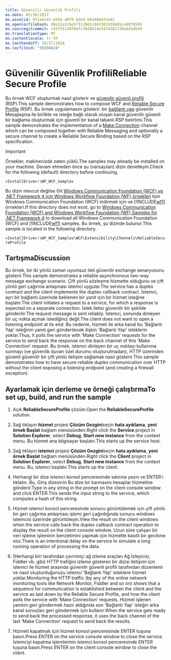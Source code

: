 ```yaml
---
title: Güvenilir Güvenlik Profili
ms.date: 03/30/2017
ms.assetid: 921edc41-e91b-40f9-bde9-b6148b633e61
ms.openlocfilehash: 98e12e2cbe57313981c863307d3bb65ce88f6589
ms.sourcegitcommit: c93fd5139f9efcf6db514e3474301738a6d1d649
ms.translationtype: MT
ms.contentlocale: tr-TR
ms.lasthandoff: 10/27/2018
ms.locfileid: "50194624"
---
```

# <a name="reliable-secure-profile"></a><span data-ttu-id="1e792-102">Güvenilir Güvenlik Profili</span><span class="sxs-lookup"><span data-stu-id="1e792-102">Reliable Secure Profile</span></span>
<span data-ttu-id="1e792-103">Bu örnek WCF oluşturmak nasıl gösterir ve [güvenilir güvenli profili](https://go.microsoft.com/fwlink/?LinkId=178140) (RSP).</span><span class="sxs-lookup"><span data-stu-id="1e792-103">This sample demonstrates how to compose WCF and [Reliable Secure Profile](https://go.microsoft.com/fwlink/?LinkId=178140) (RSP).</span></span> <span data-ttu-id="1e792-104">Bu örnek uygulamasını gösterir. bir [bağlantı yap](https://go.microsoft.com/fwlink/?LinkId=178141) güvenilir Mesajlaşma ile birlikte ve isteğe bağlı olarak oluşan kanal güvenilir güvenli bir bağlama oluşturmak için güvenli bir kanal tabanlı RSP belirtimi.</span><span class="sxs-lookup"><span data-stu-id="1e792-104">This sample demonstrates the implementation of a [Make Connection](https://go.microsoft.com/fwlink/?LinkId=178141) channel which can be composed together with Reliable Messaging and optionally a secure channel to create a Reliable Secure Binding based on the RSP specification.</span></span>  
  
> [!IMPORTANT]
>  <span data-ttu-id="1e792-105">Örnekler, makinenizde zaten yüklü.</span><span class="sxs-lookup"><span data-stu-id="1e792-105">The samples may already be installed on your machine.</span></span> <span data-ttu-id="1e792-106">Devam etmeden önce şu (varsayılan) dizin denetleyin.</span><span class="sxs-lookup"><span data-stu-id="1e792-106">Check for the following (default) directory before continuing.</span></span>  
>   
>  `<InstallDrive>:\WF_WCF_Samples`  
>   
>  <span data-ttu-id="1e792-107">Bu dizin mevcut değilse Git [Windows Communication Foundation (WCF) ve .NET Framework 4 için Windows Workflow Foundation (WF) örnekleri](https://go.microsoft.com/fwlink/?LinkId=150780) tüm Windows Communication Foundation (WCF) indirmek için ve [!INCLUDE[wf1](../../../../includes/wf1-md.md)] örnekleri.</span><span class="sxs-lookup"><span data-stu-id="1e792-107">If this directory does not exist, go to [Windows Communication Foundation (WCF) and Windows Workflow Foundation (WF) Samples for .NET Framework 4](https://go.microsoft.com/fwlink/?LinkId=150780) to download all Windows Communication Foundation (WCF) and [!INCLUDE[wf1](../../../../includes/wf1-md.md)] samples.</span></span> <span data-ttu-id="1e792-108">Bu örnek, şu dizinde bulunur.</span><span class="sxs-lookup"><span data-stu-id="1e792-108">This sample is located in the following directory.</span></span>  
>   
>  `<InstallDrive>:\WF_WCF_Samples\WCF\Extensibility\Channels\ReliableSecureProfile`  
  
## <a name="discussion"></a><span data-ttu-id="1e792-109">Tartışma</span><span class="sxs-lookup"><span data-stu-id="1e792-109">Discussion</span></span>  
 <span data-ttu-id="1e792-110">Bu örnek, bir iki yönlü zaman uyumsuz ileti güvenilir exchange senaryosunu gösterir.</span><span class="sxs-lookup"><span data-stu-id="1e792-110">This sample demonstrates a reliable asynchronous two-way message exchange scenario.</span></span> <span data-ttu-id="1e792-111">Çift yönlü sözleşme hizmette olduğunu ve çift yönlü geri çağırma anlaşması istemci uygular.</span><span class="sxs-lookup"><span data-stu-id="1e792-111">The service has a duplex contract and the client implements the duplex callback contract.</span></span> <span data-ttu-id="1e792-112">İstemci, ayrı bir bağlantı üzerinde beklenen bir yanıt için bir hizmet isteğine başlatır.</span><span class="sxs-lookup"><span data-stu-id="1e792-112">The client initiates a request to a service, for which a response is expected on a separate connection.</span></span> <span data-ttu-id="1e792-113">İstek iletisi güvenilir bir şekilde gönderilir.</span><span class="sxs-lookup"><span data-stu-id="1e792-113">The request message is sent reliably.</span></span> <span data-ttu-id="1e792-114">İstemci, sonunda dinleyen bir uç nokta açmak istediğiniz değil.</span><span class="sxs-lookup"><span data-stu-id="1e792-114">The client does not want to open a listening endpoint at its end.</span></span> <span data-ttu-id="1e792-115">Bu nedenle, hizmeti ile arka kanal bu 'Bağlantı Yap' isteğinin yanıtı geri gönderilecek ilişkin 'Bağlantı Yap' isteklerin yoklar.</span><span class="sxs-lookup"><span data-stu-id="1e792-115">Thus, it polls the service with ‘Make Connection’ requests for the service to send back the response on the back channel of this ‘Make Connection’ request.</span></span> <span data-ttu-id="1e792-116">Bu örnek, istemci dinleyen bir uç noktayı kullanıma sunmayı (ve güvenlik duvarı özel durumu oluşturulmadan), HTTP üzerinden güvenli güvenilir bir çift yönlü iletişim sağlamak nasıl gösterir.</span><span class="sxs-lookup"><span data-stu-id="1e792-116">This sample demonstrates how to have secure reliable duplex communication over HTTP without the client exposing a listening endpoint (and creating a firewall exception).</span></span>  
  
## <a name="to-set-up-build-and-run-the-sample"></a><span data-ttu-id="1e792-117">Ayarlamak için derleme ve örneği çalıştırma</span><span class="sxs-lookup"><span data-stu-id="1e792-117">To set up, build, and run the sample</span></span>  
  
1.  <span data-ttu-id="1e792-118">Açık **ReliableSecureProfile** çözüm.</span><span class="sxs-lookup"><span data-stu-id="1e792-118">Open the **ReliableSecureProfile** solution.</span></span>  
  
2.  <span data-ttu-id="1e792-119">Sağ tıklayın **hizmet** projesi **Çözüm Gezgini**seçin **hata ayıklama**, **yeni örnek Başlat** bağlam menüsünden.</span><span class="sxs-lookup"><span data-stu-id="1e792-119">Right click the **Service** project in **Solution Explorer**, select **Debug**, **Start new instance** from the context menu.</span></span> <span data-ttu-id="1e792-120">Bu hizmet ana bilgisayar başlatır.</span><span class="sxs-lookup"><span data-stu-id="1e792-120">This starts up the service host.</span></span>  
  
3.  <span data-ttu-id="1e792-121">Sağ tıklayın **istemci** projesi **Çözüm Gezgini**seçin **hata ayıklama**, **yeni örnek Başlat** bağlam menüsünden.</span><span class="sxs-lookup"><span data-stu-id="1e792-121">Right click the **Client** project in **Solution Explorer**, select **Debug**, **Start new instance** from the context menu.</span></span> <span data-ttu-id="1e792-122">Bu, istemci başlatır.</span><span class="sxs-lookup"><span data-stu-id="1e792-122">This starts up the client.</span></span>  
  
4.  <span data-ttu-id="1e792-123">Herhangi bir dize istemci konsol penceresinde satırına yazın ve ENTER'ı tıklatın. Bu, Giriş dizesinin Bu dize bir karmasını hesaplar hizmetine gönderir.</span><span class="sxs-lookup"><span data-stu-id="1e792-123">Type in any string in the prompt on the client console window and click ENTER.This sends the input string to the service, which computes a hash of this string.</span></span>  
  
5.  <span data-ttu-id="1e792-124">Hizmet istemci konsol penceresinde sonucu görüntülemek için çift yönlü bir geri çağırma anlaşması işlemi geri çağırdığında sonucu windows istemcisi üzerinde görüntüleyin.</span><span class="sxs-lookup"><span data-stu-id="1e792-124">View the result on the client windows when the service calls back the duplex callback contract operation to display the result on the client console window.</span></span> <span data-ttu-id="1e792-125">Uzun süre çalışan bir veri işleme işleminin benzetimini yapmak için hizmette kasıtlı bir gecikme olur.</span><span class="sxs-lookup"><span data-stu-id="1e792-125">There is an intentional delay on the service to simulate a long running operation of processing the data.</span></span>  
  
6.  <span data-ttu-id="1e792-126">(Herhangi biri tarafından çevrimiçi ağ izleme araçları Ağ İzleyicisi, Fiddler vb. gibi) HTTP trafiğini izleme gösteren bir dizisi iletişimi için istemci ile hizmet arasında güvenilir güvenli profili tarafından düzenlenir ve nasıl oluşturduğunuzu istemci 'Bağlantı Yap' isteklere hizmet yoklar.</span><span class="sxs-lookup"><span data-stu-id="1e792-126">Monitoring the HTTP traffic (by any of the online network monitoring tools like Network Monitor, Fiddler and so on) shows that a sequence for communication is established between the client and the service as laid down by the Reliable Secure Profile, and how the client polls the service with ‘Make Connection’ requests.</span></span> <span data-ttu-id="1e792-127">Hizmet işlenen yanıtını geri göndermek hazır aldığında son 'Bağlantı Yap' isteğin arka kanal sonuçları geri göndermek için kullanır.</span><span class="sxs-lookup"><span data-stu-id="1e792-127">When the service gets ready to send back the processed response, it uses the back channel of the last ‘Make Connection’ request to send back the results.</span></span>  
  
7.  <span data-ttu-id="1e792-128">Hizmeti kapatmak için hizmet konsol penceresinde ENTER tuşuna basın.</span><span class="sxs-lookup"><span data-stu-id="1e792-128">Press ENTER on the service console window to close the service.</span></span> <span data-ttu-id="1e792-129">İstemciyi kapatma işlemlerinin istemci konsol penceresinde ENTER tuşuna basın.</span><span class="sxs-lookup"><span data-stu-id="1e792-129">Press ENTER on the client console window to close the client.</span></span>
